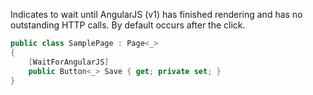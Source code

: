 Indicates to wait until AngularJS (v1) has finished rendering and has no outstanding HTTP calls. 
By default occurs after the click.

```cs
public class SamplePage : Page<_>
{
    [WaitForAngularJS]
    public Button<_> Save { get; private set; }
}
```